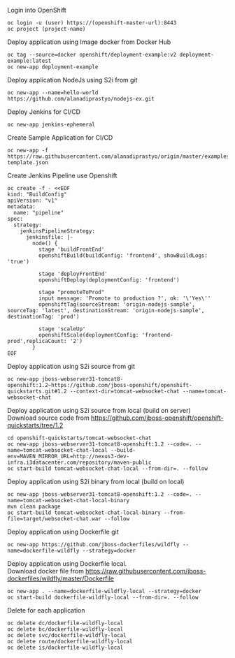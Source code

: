 Login into OpenShift
```
oc login -u (user) https://(openshift-master-url):8443
oc project (project-name)
```
Deploy application using Image docker from Docker Hub
```
oc tag --source=docker openshift/deployment-example:v2 deployment-example:latest
oc new-app deployment-example
```
Deploy application NodeJs using S2i from git
```
oc new-app --name=hello-world https://github.com/alanadiprastyo/nodejs-ex.git
```

Deploy Jenkins for CI/CD
```
oc new-app jenkins-ephemeral
```

Create Sample Application for CI/CD
```
oc new-app -f https://raw.githubusercontent.com/alanadiprastyo/origin/master/examples/jenkins/application-template.json
```

Create Jenkins Pipeline use Openshift
```
oc create -f - <<EOF
kind: "BuildConfig"
apiVersion: "v1"
metadata:
  name: "pipeline"
spec:
  strategy:
    jenkinsPipelineStrategy:
      jenkinsfile: |-
        node() {
          stage 'buildFrontEnd'
          openshiftBuild(buildConfig: 'frontend', showBuildLogs: 'true')
  
          stage 'deployFrontEnd'
          openshiftDeploy(deploymentConfig: 'frontend')
  
          stage "promoteToProd"
          input message: 'Promote to production ?', ok: '\'Yes\''
          openshiftTag(sourceStream: 'origin-nodejs-sample', sourceTag: 'latest', destinationStream: 'origin-nodejs-sample', destinationTag: 'prod')
  
          stage 'scaleUp'
          openshiftScale(deploymentConfig: 'frontend-prod',replicaCount: '2')
        }
EOF
```

Deploy application using S2i source from git
```
oc new-app jboss-webserver31-tomcat8-openshift:1.2~https://github.com/jboss-openshift/openshift-quickstarts.git#1.2 --context-dir=tomcat-websocket-chat --name=tomcat-websocket-chat
```

Deploy application using S2i source from local (build on server)  
Download source code from https://github.com/jboss-openshift/openshift-quickstarts/tree/1.2
```
cd openshift-quickstarts/tomcat-websocket-chat
oc new-app jboss-webserver31-tomcat8-openshift:1.2 --code=. --name=tomcat-websocket-chat-local --build-env=MAVEN_MIRROR_URL=http://nexus3-dev-infra.i3datacenter.com/repository/maven-public
oc start-build tomcat-websocket-chat-local --from-dir=. --follow
```

Deploy application using S2i binary from local (build on local)
```
oc new-app jboss-webserver31-tomcat8-openshift:1.2 --code=. --name=tomcat-websocket-chat-local-binary
mvn clean package
oc start-build tomcat-websocket-chat-local-binary --from-file=target/websocket-chat.war --follow
```

Deploy application using Dockerfile git
```
oc new-app https://github.com/jboss-dockerfiles/wildfly --name=dockerfile-wildfly --strategy=docker
```
Deploy application using Dockerfile local.  
Download docker file from https://raw.githubusercontent.com/jboss-dockerfiles/wildfly/master/Dockerfile
```
oc new-app . --name=dockerfile-wildfly-local --strategy=docker
oc start-build dockerfile-wildfly-local --from-dir=. --follow
```

Delete for each application
```
oc delete dc/dockerfile-wildfly-local
oc delete bc/dockerfile-wildfly-local
oc delete svc/dockerfile-wildfly-local
oc delete route/dockerfile-wildfly-local
oc delete is/dockerfile-wildfly-local
```
